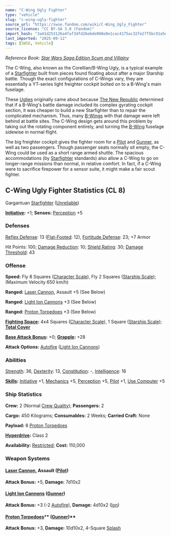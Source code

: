 ```yaml
---
name: "C-Wing Ugly Fighter"
type: "vehicle"
slug: "c-wing-ugly-fighter"
source_url: "https://swse.fandom.com/wiki/C-Wing_Ugly_Fighter"
source_license: "CC BY-SA 3.0 (Fandom)"
import_hash: "3a41d253126a4faf3dfd26ebde088e8e1cac4175ac32fe27f5bc91a5d351a9ad"
last_imported: "2025-09-12"
tags: [SWSE, Vehicle]
---
```

*Reference Book: [Star Wars Saga Edition Scum and Villainy](https://swse.fandom.com/wiki/Star_Wars_Saga_Edition_Scum_and_Villainy)*

The C-Wing, also known as the Corellian/B-Wing Ugly, is a typical example of a [Starfighter](https://swse.fandom.com/wiki/Starfighter) built from pieces found floating about after a major Starship battle. Though the exact configurations of C-Wings vary, they are essentially a YT-series light freighter cockpit bolted on to a B-Wing's main fuselage.

These [Uglies](https://swse.fandom.com/wiki/Uglies) originally came about because [The New Republic](https://swse.fandom.com/wiki/The_New_Republic) determined that if a B-Wing's battle damage included its complex gyrating cockpit section, it was cheaper to build a new Starfighter than to repair the complicated mechanism. Thus, many [B-Wings](https://swse.fandom.com/wiki/B-Wings) with that damage were left behind at battle sites. The C-Wing design gets around this problem by taking out the rotating component entirely, and turning the [B-Wing](https://swse.fandom.com/wiki/B-Wing) fuselage sidewise in normal flight.

The big freighter cockpit gives the fighter room for a [Pilot](https://swse.fandom.com/wiki/Pilot_(Vehicle_Combat)) and [Gunner](https://swse.fandom.com/wiki/Gunner), as well as two passengers. Though passenger seats normally sit empty, the C-Wing could be used as a short range armed shuttle. The spacious accommodations (by [Starfighter](https://swse.fandom.com/wiki/Starfighter) standards) also allow a C-Wing to go on longer-range missions than normal, in relative comfort. In fact, if a C-Wing were to sacrifice firepower for a sensor suite, it might make a fair scout fighter.
## C-Wing Ugly Fighter Statistics (CL 8)
Gargantuan [Starfighter](https://swse.fandom.com/wiki/Starfighter) ([Unreliable](https://swse.fandom.com/wiki/Unreliable))

**[Initiative](https://swse.fandom.com/wiki/Initiative):** +1; **Senses:** [Perception](https://swse.fandom.com/wiki/Perception) +5
### Defenses
[Reflex Defense](https://swse.fandom.com/wiki/Reflex_Defense_(Vehicles)): 13 ([Flat-Footed](https://swse.fandom.com/wiki/Flat-Footed): 12), [Fortitude Defense](https://swse.fandom.com/wiki/Fortitude_Defense_(Vehicles)): 23; +7 Armor

Hit Points: 100; [Damage Reduction](https://swse.fandom.com/wiki/Damage_Reduction): 10; [Shield Rating](https://swse.fandom.com/wiki/Shield_Rating): 30; [Damage Threshold](https://swse.fandom.com/wiki/Damage_Threshold_(Vehicles)): 43
### Offense
**Speed:** Fly 8 Squares ([Character Scale](https://swse.fandom.com/wiki/Character_Scale)), Fly 2 Squares ([Starship Scale](https://swse.fandom.com/wiki/Starship_Scale)); (Maximum Velocity 650 km/h)

**Ranged:** [Laser Cannon](https://swse.fandom.com/wiki/Laser_Cannon), Assault +5 (See Below)

**Ranged:** [Light Ion Cannons](https://swse.fandom.com/wiki/Light_Ion_Cannons) +3 (See Below)

**Ranged:** [Proton Torpedoes](https://swse.fandom.com/wiki/Proton_Torpedoes) +3 (See Below)

**[Fighting Space](https://swse.fandom.com/wiki/Fighting_Space):** 4x4 Squares ([Character Scale](https://swse.fandom.com/wiki/Character_Scale)), 1 Square ([Starship Scale](https://swse.fandom.com/wiki/Starship_Scale)); **[Total Cover](https://swse.fandom.com/wiki/Total_Cover)**

**[Base Attack Bonus](https://swse.fandom.com/wiki/Base_Attack_Bonus):** +0; **[Grapple](https://swse.fandom.com/wiki/Grapple):** +28

**Attack Options:** [Autofire](https://swse.fandom.com/wiki/Autofire_(Vehicle_Combat)) ([Light Ion Cannons](https://swse.fandom.com/wiki/Light_Ion_Cannons))
### Abilities
[Strength](https://swse.fandom.com/wiki/Strength): 36, [Dexterity](https://swse.fandom.com/wiki/Dexterity): 13, [Constitution](https://swse.fandom.com/wiki/Constitution): -, [Intelligence](https://swse.fandom.com/wiki/Intelligence): 16

**[Skills](https://swse.fandom.com/wiki/Skills):** [Initiative](https://swse.fandom.com/wiki/Initiative) +1, [Mechanics](https://swse.fandom.com/wiki/Mechanics) +5, [Perception](https://swse.fandom.com/wiki/Perception) +5, [Pilot](https://swse.fandom.com/wiki/Pilot) +1, [Use Computer](https://swse.fandom.com/wiki/Use_Computer) +5
### Ship Statistics
**Crew:** 2 (Normal [Crew Quality](https://swse.fandom.com/wiki/Crew_Quality)); **Passengers:** 2

**Cargo:** 450 Kilograms; **Consumables:** 2 Weeks; **Carried Craft:** None

**Payload:** 8 [Proton Torpedoes](https://swse.fandom.com/wiki/Proton_Torpedoes)

**[Hyperdrive](https://swse.fandom.com/wiki/Hyperdrive):** Class 2

**Availability:** [Restricted](https://swse.fandom.com/wiki/Restricted); **Cost:** 110,000
### Weapon Systems
#### **[Laser Cannon](https://swse.fandom.com/wiki/Laser_Cannon), Assault ([Pilot](https://swse.fandom.com/wiki/Pilot_(Vehicle_Combat)))**
**Attack Bonus:** +5, **Damage:** 7d10x2
#### **[Light Ion Cannons](https://swse.fandom.com/wiki/Light_Ion_Cannons) ([Gunner](https://swse.fandom.com/wiki/Gunner))**
**Attack Bonus:** +3 (-2 [Autofire](https://swse.fandom.com/wiki/Autofire_(Vehicle_Combat))), **Damage:** 4d10x2 ([Ion](https://swse.fandom.com/wiki/Ion))
#### [**Proton Torpedoes**](https://swse.fandom.com/wiki/Proton_Torpedoes)** ([Gunner](https://swse.fandom.com/wiki/Gunner))**
**Attack Bonus:** +3, **Damage:** 10d10x2, 4-Square [Splash](https://swse.fandom.com/wiki/Splash)